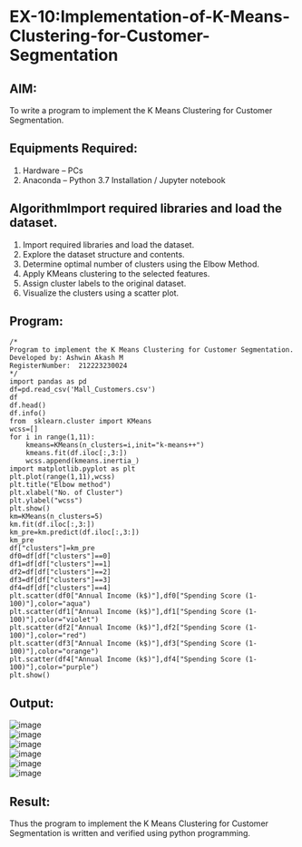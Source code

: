 # EX-10:Implementation-of-K-Means-Clustering-for-Customer-Segmentation

## AIM:
To write a program to implement the K Means Clustering for Customer Segmentation.

## Equipments Required:
1. Hardware – PCs
2. Anaconda – Python 3.7 Installation / Jupyter notebook

## AlgorithmImport required libraries and load the dataset.
1. Import required libraries and load the dataset.
2. Explore the dataset structure and contents.
3. Determine optimal number of clusters using the Elbow Method.
4. Apply KMeans clustering to the selected features.
5. Assign cluster labels to the original dataset.
6. Visualize the clusters using a scatter plot.

## Program:
```
/*
Program to implement the K Means Clustering for Customer Segmentation.
Developed by: Ashwin Akash M
RegisterNumber:  212223230024
*/
import pandas as pd
df=pd.read_csv('Mall_Customers.csv')
df
df.head()
df.info()
from  sklearn.cluster import KMeans
wcss=[]
for i in range(1,11):
    kmeans=KMeans(n_clusters=i,init="k-means++")
    kmeans.fit(df.iloc[:,3:])
    wcss.append(kmeans.inertia_)
import matplotlib.pyplot as plt
plt.plot(range(1,11),wcss)
plt.title("Elbow method")
plt.xlabel("No. of Cluster")
plt.ylabel("wcss")
plt.show()
km=KMeans(n_clusters=5)
km.fit(df.iloc[:,3:])
km_pre=km.predict(df.iloc[:,3:])
km_pre
df["clusters"]=km_pre
df0=df[df["clusters"]==0]
df1=df[df["clusters"]==1]
df2=df[df["clusters"]==2]
df3=df[df["clusters"]==3]
df4=df[df["clusters"]==4]
plt.scatter(df0["Annual Income (k$)"],df0["Spending Score (1-100)"],color="aqua")
plt.scatter(df1["Annual Income (k$)"],df1["Spending Score (1-100)"],color="violet")
plt.scatter(df2["Annual Income (k$)"],df2["Spending Score (1-100)"],color="red")
plt.scatter(df3["Annual Income (k$)"],df3["Spending Score (1-100)"],color="orange")
plt.scatter(df4["Annual Income (k$)"],df4["Spending Score (1-100)"],color="purple")
plt.show()
```

## Output:
![image](https://github.com/user-attachments/assets/4fddfaa0-758e-4c63-831c-1ea4505ef0ed)<br>
![image](https://github.com/user-attachments/assets/d94e24b1-6bfc-43ff-86f8-27ccf09bfcf6)<br>
![image](https://github.com/user-attachments/assets/a37e84a9-f321-4486-a0d1-36ac1c886238)<br>
![image](https://github.com/user-attachments/assets/93bea04b-1f3b-4fcd-a7ca-e77c42c4336b)<br>
![image](https://github.com/user-attachments/assets/250db8f0-f19c-49ab-b6c2-fbef3626a1ad)<br>
![image](https://github.com/user-attachments/assets/c5eb9d1a-91cc-4802-9d63-00bbcc64e275)



## Result:
Thus the program to implement the K Means Clustering for Customer Segmentation is written and verified using python programming.
